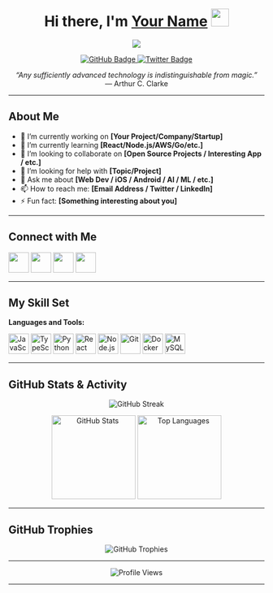 <!-- 
  Replace 'YourUsername' with your actual GitHub username and update
  any placeholders (like [Your Name], [Your Blog], [Twitter Link], etc.)
  with your own information.
-->

<h1 align="center">Hi there, I'm <a href="https://github.com/YourUsername">Your Name</a> <img src="https://media.giphy.com/media/hvRJCLFzcasrR4ia7z/giphy.gif" width="35"></h1>

<p align="center">
  <img src="https://readme-typing-svg.herokuapp.com?color=F7AFB8&size=22&center=true&vCenter=true&width=600&lines=Full-Stack+Developer;Open-Source+Enthusiast;Always+learning+new+tech!">
</p>

<p align="center">
  <a href="https://github.com/YourUsername?tab=followers">
    <img src="https://img.shields.io/github/followers/YourUsername?label=Followers&style=social" alt="GitHub Badge">
  </a>
  <a href="https://twitter.com/your_twitter_handle">
    <img src="https://img.shields.io/twitter/follow/your_twitter_handle?label=Twitter&style=social" alt="Twitter Badge">
  </a>
</p>

<p align="center">
  <em>“Any sufficiently advanced technology is indistinguishable from magic.”</em><br>
  — Arthur C. Clarke
</p>

---

## About Me

- 🔭 I’m currently working on **[Your Project/Company/Startup]**
- 🌱 I’m currently learning **[React/Node.js/AWS/Go/etc.]**
- 👯 I’m looking to collaborate on **[Open Source Projects / Interesting App / etc.]**
- 🤔 I’m looking for help with **[Topic/Project]**
- 💬 Ask me about **[Web Dev / iOS / Android / AI / ML / etc.]**
- 📫 How to reach me: **[Email Address / Twitter / LinkedIn]**
- ⚡ Fun fact: **[Something interesting about you]**

---

## Connect with Me

<p>
  <a href="https://twitter.com/your_twitter_handle" target="_blank"><img src="https://img.icons8.com/fluency/48/000000/twitter.png" width="40" height="40"/></a>
  <a href="https://www.linkedin.com/in/your_linkedin_profile" target="_blank"><img src="https://img.icons8.com/fluency/48/000000/linkedin.png" width="40" height="40"/></a>
  <a href="https://dev.to/your_devto_username" target="_blank"><img src="https://img.icons8.com/windows/48/000000/dev.png" width="40" height="40" /></a>
  <a href="https://your-website.com" target="_blank"><img src="https://img.icons8.com/dusk/64/000000/domain.png" width="40" height="40"/></a>
</p>

---

## My Skill Set

**Languages and Tools:**

<p>
  <img src="https://img.icons8.com/color/48/000000/javascript--v1.png" alt="JavaScript" width="40" height="40"/>
  <img src="https://img.icons8.com/color/48/000000/typescript.png" alt="TypeScript" width="40" height="40"/>
  <img src="https://img.icons8.com/color/48/000000/python--v1.png" alt="Python" width="40" height="40"/>
  <img src="https://img.icons8.com/color/48/000000/react-native.png" alt="React" width="40" height="40"/>
  <img src="https://img.icons8.com/color/48/000000/nodejs.png" alt="Node.js" width="40" height="40"/>
  <img src="https://img.icons8.com/color/48/000000/git.png" alt="Git" width="40" height="40"/>
  <img src="https://img.icons8.com/color/48/000000/docker.png" alt="Docker" width="40" height="40"/>
  <img src="https://img.icons8.com/color/48/000000/mysql-logo.png" alt="MySQL" width="40" height="40"/>
  <!-- Add or remove icons that match your skills -->
</p>

---

## GitHub Stats & Activity

<p align="center">
  <img src="https://github-readme-streak-stats.herokuapp.com?user=YourUsername&theme=radical&hide_border=true" alt="GitHub Streak"/>
</p>

<p align="center">
  <img src="https://github-readme-stats.vercel.app/api?username=YourUsername&show_icons=true&theme=radical&hide_border=true" alt="GitHub Stats" height="165" />
  <img src="https://github-readme-stats.vercel.app/api/top-langs/?username=YourUsername&layout=compact&theme=radical&hide_border=true" alt="Top Languages" height="165"/>
</p>

---

## GitHub Trophies

<p align="center">
  <img src="https://github-profile-trophy.vercel.app/?username=YourUsername&margin-w=15&theme=onedark" alt="GitHub Trophies" />
</p>

---

<p align="center">
  <img src="https://komarev.com/ghpvc/?username=YourUsername&style=for-the-badge" alt="Profile Views" />
</p>

---

<!-- 
  Thank you for checking out this README! Remember to customize 
  all placeholders to make it truly yours.
-->
